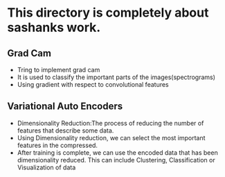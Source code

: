 # This directory is completely about sashanks work.
## Grad Cam
* Tring to implement grad cam
* It is used to classify the important parts of the images(spectrograms)
* Using gradient with respect to convolutional features
## Variational Auto Encoders
* Dimensionality Reduction:The process of reducing the number of features that describe some data.
* Using Dimensionality reduction, we can select the most important features in the compressed.
* After training is complete, we can use the encoded data that has been dimensionality reduced. This can include Clustering, Classification or Visualization of data

